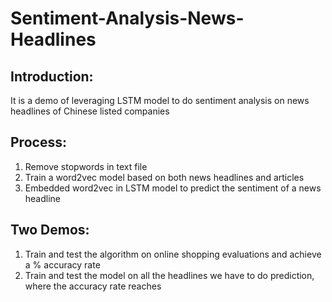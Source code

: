 # Sentiment-Analysis-News-Headlines
## Introduction:
It is a demo of leveraging LSTM model to do sentiment analysis on news headlines of Chinese listed companies

## Process:
1. Remove stopwords in text file
2. Train a word2vec model based on both news headlines and articles
3. Embedded word2vec in LSTM model to predict the sentiment of a news headline

## Two Demos:
1. Train and test the algorithm on online shopping evaluations and achieve a % accuracy rate
2. Train and test the model on all the headlines we have to do prediction, where the accuracy rate reaches
